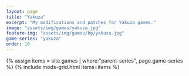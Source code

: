 ```yaml
---
layout: page
title: "Yakuza"
excerpt: "My modifications and patches for Yakuza games."
image: "assets/img/games/yakuza.jpg"
feature-img: "assets/img/games/bg/yakuza.jpg"
game-series: "yakuza"
order: 10
---
```


{% assign items = site.games | where:"parent-series", page.game-series %}
{% include mods-grid.html items=items %}
